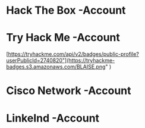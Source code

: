 # Hack The Box -Account
# Try Hack Me -Account
[https://tryhackme.com/api/v2/badges/public-profile?userPublicId=2740820"](https://tryhackme-badges.s3.amazonaws.com/BLAISE.png" )
# Cisco Network -Account
# LinkeInd -Account
